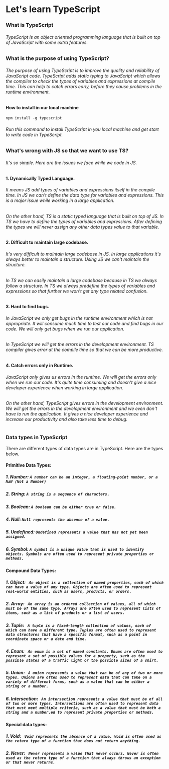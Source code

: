 # Let's learn TypeScript

### What is TypeScript

###### TypeScript is an object oriented programming language that is built on top of JavaScript with some extra features.

### What is the purpose of using TypeScript?

###### The purpose of using TypeScript is to improve the quality and reliability of JavaScript code. TypeScript adds static typing to JavaScript which allows the compiler to check the types of variables and expressions at compile time. This can help to catch errors early, before they cause problems in the runtime environment.

#### How to install in our local machine

```
npm install -g typescript
```

###### Run this command to install TypeScript in you local machine and get start to write code in TypeScript.

### What's wrong with JS so that we want to use TS?

###### It's so simple. Here are the issues we face while we code in JS.

#### 1. Dynamically Typed Language.

###### It means JS add types of variables and expressions itself in the compile time. In JS we can't define the data type for variables and expressions. This is a major issue while working in a large application.

###### On the other hand, TS is a static typed language that is built on top of JS. In TS we have to define the types of variables and expressions. After defining the types we will never assign any other data types value to that variable.

#### 2. Difficult to maintain large codebase.

###### It's very difficult to maintain large codebase in JS. In large applications it's always better to maintain a structure. Using JS we can't maintain the structure.

###### In TS we can easily maintain a large codebase because in TS we always follow a structure. In TS we always predefine the types of variables and expressions so that further we won't get any type related confusion.

#### 3. Hard to find bugs.

###### In JavaScript we only get bugs in the runtime environment which is not appropriate. It will consume much time to test our code and find bugs in our code. We will only get bugs when we run our application.

###### In TypeScript we will get the errors in the development environment. TS compiler gives error at the compile time so that we can be more productive.

#### 4. Catch errors only in Runtime.

###### JavaScript only gives us errors in the runtime. We will get the errors only when we run our code. It's quite time consuming and doesn't give a nice developer experience when working in large application.

###### On the other hand, TypeScript gives errors in the development environment. We will get the errors in the development environment and we even don't have to run the application. It gives a nice developer experience and increase our productivity and also take less time to debug.

#

### Data types in TypeScript

There are different types of data types are in TypeScript. Here are the types below.

#### Primitive Data Types:

##### 1. Number: `A number can be an integer, a floating-point number, or a NaN (Not a Number)`

##### 2. String: `A string is a sequence of characters.`

##### 3. Boolean: `A boolean can be either true or false.`

##### 4. Null: `Null represents the absence of a value.`

##### 5. Undefined: `Undefined represents a value that has not yet been assigned.`

##### 6. Symbol: `A symbol is a unique value that is used to identify objects. Symbols are often used to represent private properties or methods.`

#### Compound Data Types:

##### 1. Object: ` An object is a collection of named properties, each of which can have a value of any type. Objects are often used to represent real-world entities, such as users, products, or orders.`

##### 2. Array: ` An array is an ordered collection of values, all of which must be of the same type. Arrays are often used to represent lists of items, such as a list of products or a list of users.`

##### 3. Tuple: ` A tuple is a fixed-length collection of values, each of which can have a different type. Tuples are often used to represent data structures that have a specific format, such as a point in coordinate space or a date and time.`

##### 4. Enum: ` An enum is a set of named constants. Enums are often used to represent a set of possible values for a property, such as the possible states of a traffic light or the possible sizes of a shirt.`

##### 5. Union: ` A union represents a value that can be of any of two or more types. Unions are often used to represent data that can take on a variety of different forms, such as a value that can be either a string or a number.`

##### 6. Intersection: ` An intersection represents a value that must be of all of two or more types. Intersections are often used to represent data that must meet multiple criteria, such as a value that must be both a string and a number.ed to represent private properties or methods.`

#### Special data types:

##### 1. Void: ` Void represents the absence of a value. Void is often used as the return type of a function that does not return anything.`

##### 2. Never: ` Never represents a value that never occurs. Never is often used as the return type of a function that always throws an exception or that never returns.`

#
